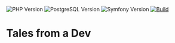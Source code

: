 ![PHP Version](https://img.shields.io/badge/php-8.2-264653.svg?style=for-the-badge)
![PostgreSQL Version](https://img.shields.io/badge/postgresql-15-2A9D8F.svg?style=for-the-badge)
![Symfony Version](https://img.shields.io/badge/symfony-6.4-E9C46A.svg?style=for-the-badge)
[![Build](https://img.shields.io/github/actions/workflow/status/ker0x/tales-from-a-dev/ci.yml?branch=main&color=8AB17D&style=for-the-badge)](https://github.com/ker0x/tales-from-a-dev/actions/workflows/ci.yml)

# Tales from a Dev
